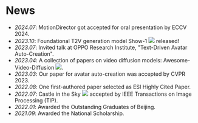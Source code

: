 # News
- *2024.07*: MotionDirector got accepted for oral presentation by ECCV 2024.
- *2023.10*: Foundational T2V generation model Show-1 [![](https://img.shields.io/github/stars/showlab/Show-1?style=social)](https://github.com/showlab/Show-1) released!
- *2023.07*: Invited talk at OPPO Research Institute, "Text-Driven Avatar Auto-Creation".
- *2023.04*: A collection of papers on video diffusion models: Awesome-Video-Diffusion [![](https://img.shields.io/github/stars/showlab/Awesome-Video-Diffusion?style=social)](https://github.com/showlab/Awesome-Video-Diffusion).
- *2023.03*: Our paper for avatar auto-creation was accepted by CVPR 2023.
- *2022.08*: One first-authored paper selected as ESI Highly Cited Paper.
- *2022.07*: Castle in the Sky [![](https://img.shields.io/github/stars/jiupinjia/SkyAR?style=social)](https://github.com/jiupinjia/SkyAR) accepted by IEEE Transactions on Image Processing (TIP).
- *2022.01*: Awarded the Outstanding Graduates of Beijing.
- *2021.09*: Awarded the National Scholarship.
